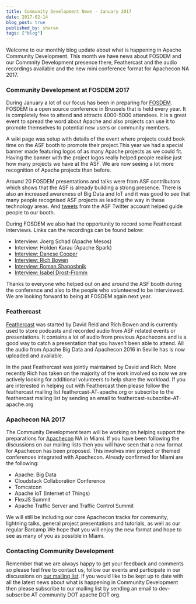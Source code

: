 ```yaml
---
title: Community Development News - January 2017
date: 2017-02-14
blog_post: true
published_by: sharan
tags: ["blog"]
---
```


Welcome to our monthly blog update about what is happening in Apache Community Development. This month we have news
about FOSDEM and our Commnity Development presence there, Feathercast and the audio recordings available and the new
mini conference format for Apachecon NA 2017. 

### Community Development at FOSDEM 2017

During January a lot of our focus has been in preparing for [FOSDEM](https://fosdem.org/2017/). FOSDEM is a open source
conference in Brussels that is held every year. It is completely free to attend and attracts 4000-5000 attendees. It is
a great event to spread the word about Apache and also projects can use it to promote themselves to potential new users
or community members.

A wiki page was setup with details of the event where projects could book time on the ASF booth to promote their
project.This year we had a special banner made featuring logos of as many Apache projects as we could fit. Having the
banner with the project logos really helped people realise just how many projects we have at the ASF. We are now seeing
a lot more recognition of Apache projects than before.

Around 20 FOSDEM presentations and talks were from ASF contributors which shows that the ASF is already building a
strong presence. There is also an increased awareness of Big Data and IoT and it was good to see that many people
recognised ASF projects as leading the way in these technology areas.
And [tweets](https://twitter.com/TheASF/status/828031760810270720) from the ASF Twitter account helped guide people to
our booth. 

During FOSDEM we also had the opportunity to record some Feathercast interviews. Links can the recordings can be found
below: 

* Interview: Joerg Schad (Apache Mesos)
* Interview: Holden Karau (Apache Spark)
* [Interview: Danese Cooper](https://s.apache.org/zNRf)
* [Interview: Rich Bowen](https://s.apache.org/i9cJ)
* [Interview: Roman Shaposhnik](https://s.apache.org/mS4I)
* [Interview: Isabel Drost-Fromm](https://s.apache.org/eB0z)

Thanks to everyone who helped out on and around the ASF booth during the conference and also to the people who
volunteered to be interviewed. We are looking forward to being at FOSDEM again next year.

### Feathercast

[Feathercast](https://feathercast.apache.org/) was started by David Reid and Rich Bowen and is currently used to store
podcasts and recorded audio from ASF related events or presentations. It contains a lot of audio from previous
Apachecons and is a good way to catch a presentation that you haven't been able to attend. All the audio from Apache Big
Data and Apachecon 2016 in Seville has is now uploaded and available.

In the past Feathercast was jointly maintained by David and Rich. More recently Rich has taken on the majority of the
work involved so now we are actively looking for additional volunteers to help share the workload. If you are interested
in helping out with Feathercast then please follow the feathercast mailing list feathercast-AT-apache.org or subscribe
to the feathercast mailing list by sending an email to feathercast-subscribe-AT-apache.org

### Apachecon NA 2017

The Community Development team will be working on helping support the preparations
for [Apachecon](https://apachecon.com/) NA in Miami. If you have been following the discussions on our mailing lists
then you will have seen that a new format for Apachecon has been proposed. This involves mini project or themed
conferences integrated with Apachecon. Already confirmed for Miami are the following:

* Apache: Big Data
* Cloudstack Collaboration Conference
* Tomcatcon
* Apache IoT  (Internet of Things)
* FlexJS Summit
* Apache Traffic Server and Traffic Control Summit

We will still be including our core Apachecon tracks for community, lightning talks, general project presentations and
tutorials, as well as our regular Barcamp.We hope that you will enjoy the new format and hope to see as many of you as
possible in Miami.

### Contacting Community Development

Remember that we are always happy to get your feedback and comments so please feel free to contact us, follow our events
and participate in our discussions on [our mailing list](https://s.apache.org/qdrd). If you would like to be kept up to
date with all the latest news about what is happening in Community Development then please subscribe to our mailing list
by sending an email to dev-subscribe AT community DOT apache DOT org.
